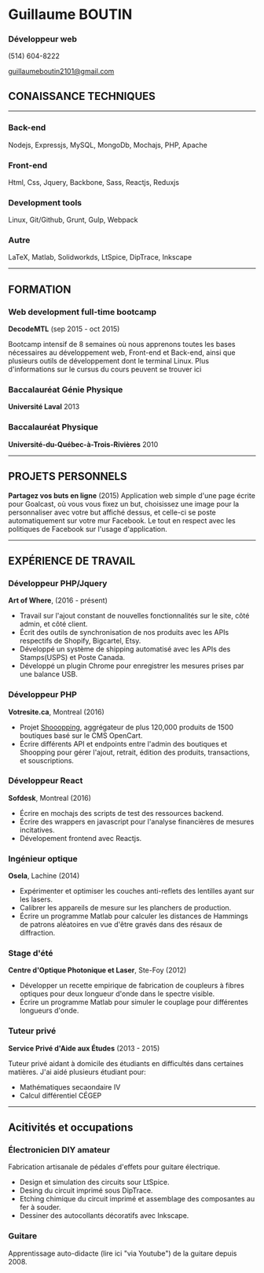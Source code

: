 # Guillaume BOUTIN
### Développeur web

(514) 604-8222

guillaumeboutin2101@gmail.com

[](www.guillaumeboutin.xyz)

##  CONAISSANCE TECHNIQUES
- - -
### Back-end
Nodejs, Expressjs, MySQL, MongoDb, Mochajs, PHP, Apache

### Front-end
Html, Css, Jquery, Backbone, Sass, Reactjs, Reduxjs

### Development tools
Linux, Git/Github, Grunt, Gulp, Webpack

### Autre
LaTeX, Matlab, Solidworkds, LtSpice, DipTrace, Inkscape
- - -

##  FORMATION
### Web development full-time bootcamp
**DecodeMTL** (sep 2015 - oct 2015)

Bootcamp intensif de 8 semaines où nous apprenons toutes les bases nécessaires
au développement web, Front-end et Back-end, ainsi que plusieurs outils de
développement dont le terminal Linux. Plus d'informations sur le cursus
du cours peuvent se trouver ici

[](http://www.decodemtl.com/web-development-full-time/)


### Baccalauréat Génie Physique
**Université Laval** 2013

### Baccalauréat Physique
**Université-du-Québec-à-Trois-Rivières** 2010

- - -

##  PROJETS PERSONNELS
**Partagez vos buts en ligne** (2015)
Application web simple d'une page écrite pour Goalcast, où vous vous fixez un
but, choisissez une image pour la personnaliser avec votre but affiché dessus,
et celle-ci se poste automatiquement sur votre mur Facebook. Le tout en respect
avec les politiques de Facebook sur l'usage d'application.

[](http://www.goalcast.it)

- - -

##  EXPÉRIENCE DE TRAVAIL

### Développeur PHP/Jquery
**Art of Where**, (2016 - présent)

*   Travail sur l'ajout constant de nouvelles fonctionnalités sur le site, côté admin, et côté client.
*   Écrit des outils de synchronisation de nos produits avec les APIs respectifs de Shopify, Bigcartel, Etsy.
*   Développé un système de shipping automatisé avec les APIs des Stamps(USPS) et Poste Canada.
*   Développé un plugin Chrome pour enregistrer les mesures prises par une balance USB.

### Développeur PHP
**Votresite.ca**, Montreal (2016)

*   Projet [Shooopping](https://shooopping.ca), aggrégateur de plus 120,000 produits de 1500 boutiques basé sur le CMS OpenCart.
*   Écrire différents API et endpoints entre l'admin des boutiques et Shoopping pour gérer l'ajout, retrait, édition des produits, transactions, et souscriptions.

### Développeur React
**Sofdesk**, Montreal (2016)

*   Écrire en mochajs des scripts de test des ressources backend.
*   Écrire des wrappers en javascript pour l'analyse financières de mesures incitatives.
*   Dévelopement frontend avec Reactjs.

### Ingénieur optique
**Osela**, Lachine (2014)

*	Expérimenter et optimiser les couches anti-reflets des lentilles ayant sur les lasers.
*	Calibrer les appareils de mesure sur les planchers de production.
*	Écrire un programme Matlab pour calculer les distances de Hammings de patrons aléatoires en vue d'être gravés dans des résaux de diffraction.

### Stage d'été
**Centre d'Optique Photonique et Laser**, Ste-Foy (2012)

*	Développer un recette empirique de fabrication de coupleurs à fibres optiques pour deux longueur d'onde dans le spectre visible.
*	Écrire un programme Matlab pour simuler le couplage pour différentes longueurs d'onde.

### Tuteur privé
**Service Privé d'Aide aux Études** (2013 - 2015)

Tuteur privé aidant à domicile des étudiants en difficultés dans certaines matières. J'ai aidé plusieurs étudiant pour:

*	Mathématiques secaondaire IV
*	Calcul différentiel CÉGEP

- - -

##  Acitivités et occupations
### Électronicien DIY amateur

Fabrication artisanale de pédales d'effets pour guitare électrique.
*	Design et simulation des circuits sour LtSpice.
*	Desing du circuit imprimé sous DipTrace.
*	Etching chimique du circuit imprimé et assemblage des composantes au fer à souder.
*	Dessiner des autocollants décoratifs avec Inkscape.

### Guitare
Apprentissage auto-didacte (lire ici "via Youtube") de la guitare depuis 2008.
